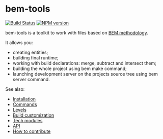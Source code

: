 # bem-tools
[![Build Status](https://secure.travis-ci.org/bem/bem-tools.png?branch=master)](http://travis-ci.org/bem/bem-tools)
[![NPM version](https://badge.fury.io/js/bem.png)](http://badge.fury.io/js/bem)

bem-tools is a toolkit to work with files based on [BEM methodology](http://bem.info/method/).

It allows you:

* creating entities;
* building final runtime;
* working with build declarations: merge, subtract and intersect them;
* building the whole project using bem make command;
* launching development server on the projects source tree using bem server command.

See also:

* [Installation](http://bem.info/tools/bem/installation/)
* [Commands](http://bem.info/tools/bem/commands/)
* [Levels](http://bem.info/tools/bem/levels/)
* [Build customization](http://bem.info/tools/bem/customization/)
* [Tech modules](http://bem.info/tools/bem/tech-modules/)
* [API](http://bem.info/tools/bem/api/)
* [How to contribute](http://bem.info/tools/bem/contribute/)
